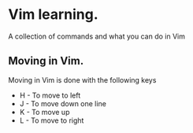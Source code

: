 # Vim learning.

A collection of commands and what you can do in Vim  


## Moving in Vim.

Moving in Vim is done with the following keys  

* H - To move to left
* J - To move down one line
* K - To move up
* L - To move to right
